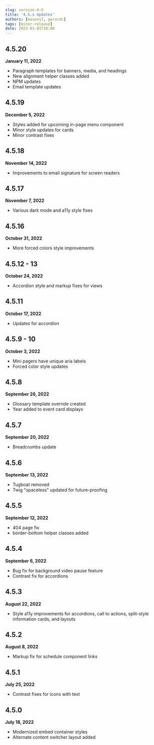 ```yaml
---
slug: version-4-5
title: '4.5.x Updates'
authors: [masons7, gerardc]
tags: [minor-release]
date: 2023-01-01T10:00
---
```


## 4.5.20
**January 11, 2022**
* Paragraph templates for banners, media, and headings
* New alignment helper classes added
* NPM updates
* Email template updates

## 4.5.19
**December 5, 2022**

* Styles added for upcoming in-page menu component
* Minor style updates for cards
* Minor contrast fixes

 
## 4.5.18
**November 14, 2022**

* Improvements to email signature for screen readers

## 4.5.17
**November 7, 2022**

* Various dark mode and a11y style fixes

## 4.5.16
**October 31, 2022**

* More forced colors style improvements

## 4.5.12 - 13
**October 24, 2022**

* Accordion style and markup fixes for views

## 4.5.11
**October 17, 2022**

* Updates for accordion

## 4.5.9 - 10
**October 3, 2022**

* Mini pagers have unique aria labels
* Forced color style updates

## 4.5.8
**September 26, 2022**

* Glossary template override created
* Year added to event card displays

## 4.5.7
**September 20, 2022**

* Breadcrumbs update

## 4.5.6
**September 13, 2022**

* Tugboat removed
* Twig "spaceless" updated for future-proofing

## 4.5.5
**September 12, 2022**

* 404 page fix
* border-bottom helper classes added

## 4.5.4
**September 6, 2022**

* Bug fix for background video pause feature
* Contrast fix for accordions

## 4.5.3
**August 22, 2022**

* Style a11y improvements for accordions, call to actions, split-style information cards, and layouts

## 4.5.2
**August 8, 2022**

* Markup fix for schedule component links

## 4.5.1
**July 25, 2022**

* Contrast fixes for icons with text

## 4.5.0
**July 18, 2022**

* Modernized embed container styles
* Alternate content switcher layout added
